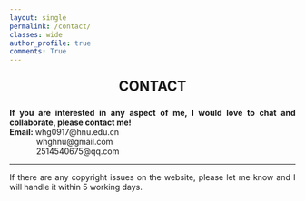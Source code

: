 ```yaml
---
layout: single
permalink: /contact/
classes: wide
author_profile: true
comments: True
---
```




<div style="text-align: center; font-size: 24px;">
  <p><strong>CONTACT</strong> </p>
</div>


<div style="text-align: justify;">
  <p><strong>If you are interested in any aspect of me, I would love to chat and collaborate, please contact me!</strong><br>
  <strong>Email:</strong> whg0917@hnu.edu.cn<br>
  &nbsp;&nbsp;&nbsp;&nbsp;&nbsp;&nbsp;&nbsp;&nbsp;&nbsp;&nbsp;&nbsp;&nbsp;whghnu@gmail.com<br>
  &nbsp;&nbsp;&nbsp;&nbsp;&nbsp;&nbsp;&nbsp;&nbsp;&nbsp;&nbsp;&nbsp;&nbsp;2514540675@qq.com</p>
</div>



<div style="text-align: justify;">
  <hr>
  <p>If there are any copyright issues on the website, please let me know and I will handle it within 5 working days.</p>
</div>



<!-- <div style="display: flex; justify-content: center; align-items: center;margin: 0 auto;">
  <img src="/web_resources\合照.jpg" style="max-width: 100%; height: auto; margin-bottom: 10px;" />
</div> -->



<style>
  .map-responsive {
    position: relative;
    width: 100%;
    padding-bottom: 50%; /* 地图高宽比（比例） */
    height: 0;
    overflow: hidden;
  }
  .map-responsive iframe, 
  .map-responsive div {
    position: absolute;
    top: 0;
    left: 0;
    width: 100% !important;
    height: 100% !important;
  }
</style>

<div class="map-responsive">
  <script type='text/javascript' id='clustrmaps' 
    src='//cdn.clustrmaps.com/map_v2.js?cl=ffffff&w=600&t=tt&d=0J2HJpwHjDPsYDCflSW-Je8Enl_S9-uLfGIsLw3qyEM'>
  </script>
</div>


